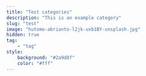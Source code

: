 ```yaml
---
title: "Test categories"
description: "This is an example category"
slug: "test"
image: "hutomo-abrianto-l2jk-uxb1BY-unsplash.jpg"
hidden: true
tag:
    - "tag"
style:
    background: "#2a9d8f"
    color: "#fff"
---
```

